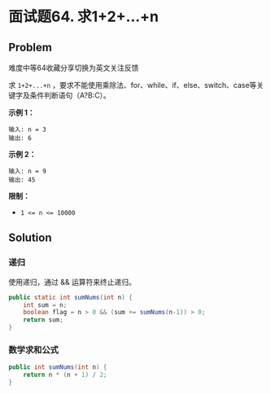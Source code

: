 # 面试题64. 求1+2+…+n

## Problem

难度中等64收藏分享切换为英文关注反馈

求 `1+2+...+n` ，要求不能使用乘除法、for、while、if、else、switch、case等关键字及条件判断语句（A?B:C）。

**示例 1：**

```text
输入: n = 3
输出: 6
```

**示例 2：**

```text
输入: n = 9
输出: 45
```

**限制：**

* `1 <= n <= 10000`

## Solution

### 递归

使用递归，通过 && 运算符来终止递归。

```java
public static int sumNums(int n) {
    int sum = n;
    boolean flag = n > 0 && (sum += sumNums(n-1)) > 0;
    return sum;
}
```

### 数学求和公式

```java
public int sumNums(int n) {
    return n * (n + 1) / 2;
}
```


